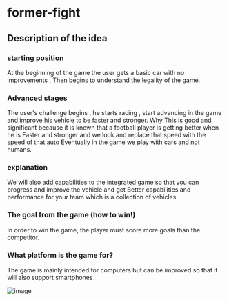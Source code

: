 # former-fight

## Description of the idea

### starting position
At the beginning of the game the user gets a basic car with no improvements , Then begins to understand the legality of the game.

### Advanced stages 
The user's challenge begins , he starts racing , start advancing in the game and improve his vehicle to be faster and stronger.
Why This is good and significant
because it is known that a football player is getting better when he is
Faster and stronger and we look and replace that speed with the speed of that auto
Eventually in the game we play with cars and not humans.


### explanation
We will also add capabilities to the integrated game so that you can progress and improve the vehicle and get
Better capabilities and performance for your team which is a collection of vehicles.

### The goal from the game (how to win!)
In order to win the game, the player must score more goals than the competitor.

### What platform is the game for?
The game is mainly intended for computers but can be improved so that it will also support smartphones

![image](https://user-images.githubusercontent.com/74486538/138956746-7b412cfc-e61d-42b8-96bf-4a82926ee238.gif)
